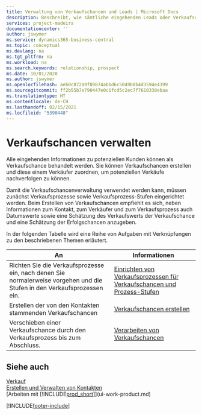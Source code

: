 ```yaml
---
title: Verwaltung von Verkaufschancen und Leads | Microsoft Docs
description: Beschreibt, wie sämtliche eingehenden Leads oder Verkaufschancen in Business Central verwaltet werden und verknüpft die Verkaufschance mit einem Vertriebsmitarbeiter, um die potenziellen Verkäufe nachverfolgen zu können.
services: project-madeira
documentationcenter: ''
author: jswymer
ms.service: dynamics365-business-central
ms.topic: conceptual
ms.devlang: na
ms.tgt_pltfrm: na
ms.workload: na
ms.search.keywords: relationship, prospect
ms.date: 10/01/2020
ms.author: jswymer
ms.openlocfilehash: aeb0c872a9f89874abbd6c5049b0b4d3594e4399
ms.sourcegitcommit: ff2b55b7e790447e0c1fcd5c2ec7f7610338ebaa
ms.translationtype: HT
ms.contentlocale: de-CH
ms.lasthandoff: 02/15/2021
ms.locfileid: "5390448"
---
```

# <a name="managing-sales-opportunities"></a>Verkaufschancen verwalten
Alle eingehenden Informationen zu potenziellen Kunden können als Verkaufschance behandelt werden. Sie können Verkaufschancen erstellen und diese einem Verkäufer zuordnen, um potenziellen Verkäufe nachverfolgen zu können.

Damit die Verkaufschancenverwaltung verwendet werden kann, müssen zunächst Verkaufsprozesse sowie Verkaufsprozess-Stufen eingerichtet werden. Beim Erstellen von Verkaufschancen empfiehlt es sich, neben Informationen zum Kontakt, zum Verkäufer und zum Verkaufsprozess auch Datumswerte sowie eine Schätzung des Verkaufswerts der Verkaufschance und eine Schätzung der Erfolgschancen anzugeben.

In der folgenden Tabelle wird eine Reihe von Aufgaben mit Verknüpfungen zu den beschriebenen Themen erläutert.

| An | Informationen |
| --- | --- |
| Richten Sie die Verkaufsprozesse ein, nach denen Sie normalerweise vorgehen und die Stufen in den Verkaufsprozessen ein. |[Einrichten von Verkaufsprozessen für Verkaufschancen und Prozess-Stufen](marketing-how-setup-opportunity-sales-cycles-stages.md) |
| Erstellen der von den Kontakten stammenden Verkaufschancen |[Verkaufschancen erstellen](marketing-how-create-opportunities.md) |
| Verschieben einer Verkaufschance durch den Verkaufsprozess bis zum Abschluss. |[Verarbeiten von Verkaufschancen](marketing-processing-sales-opportunities.md) |

## <a name="see-also"></a>Siehe auch
[Verkauf](sales-manage-sales.md)  
[Erstellen und Verwalten von Kontakten](marketing-contacts.md)  
[Arbeiten mit [!INCLUDE[prod_short](includes/prod_short.md)]](ui-work-product.md)


[!INCLUDE[footer-include](includes/footer-banner.md)]